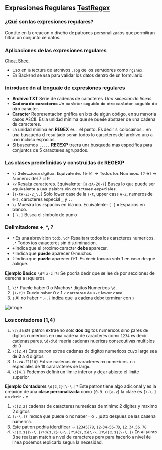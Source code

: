 ## Expresiones Regulares [TestRegex](https://rubular.com/)

### ¿Qué son las expresiones regulares?
Consite en la creacion o diseño de patrones personalizados que permitiran filtrar un conjunto de datos.

### Aplicaciones de las expresiones regulares
[Cheat Sheet](https://cheatography.com/davechild/cheat-sheets/regular-expressions/)

- Uso en la lectura de archivos `.log` de los servidores como `nginex`.
- En Backend se usa para validar los datos dentro de un formulario.

### Introducción al lenguaje de expresiones regulares

- **Archivo TXT** Serie de cadenas de caracteres. *Una sucesión de líneas.*
- **Cadena de caracteres** Un carácter seguido de otro carácter, seguido de otro carácter.
- **Caracter** Representación gráfica en bits de algún código, en su mayoria casos ASCII. Es la unidad mínima que se puede abstraer de una cadena de caracteres.
- La unidad minima en **REGEX** es `.` el punto. Es decir si colocamos `.` en una busqueda el resultado seran todos lo caracteres del archivo uno a uno incluso espacios.
- Si buscamos `.....` **REGEXP** traera una busqueda mas especifica para conjuntos de 5 caracteres agrupados.

### Las clases predefinidas y construidas de REGEXP
- `\d` Selecciona dígitos. Equivalente: `[0-9]` $\to$ Todos los Numeros. `[7-9]` $\to$ Numeros del 7 al 9
- `\w` Resalta caracteres. Equivalente: `[a-zA-Z0-9]` Busca lo que puede ser equivalente a una palabra sin caracteres especiales. 
- `[a-tA-Z0-2_\.]` Solo lower case de la `a-t`, upper case `A-Z`, numeros de `0-2`, caracteres especial `_` y `.`. 
- `\s` Muestra los espacios en blanco. Equivalente: `[ ]` o Espacios en blanco.
- `[ \.]` Busca el símbolo de punto

### Delimitadores +, *, ?

- `*` Es una abrevicion `todo`, `\d*` Resaltara todos los caracteres numericos. `.*` Todos los caracteres sin distriminacion.
- `+` Indica que el proximo caracter **debe** aparecer.
- `*` Indica que **puede** aparecer 0-muchas.
- `?` Indica que **puede** aparecer 0-1. Es decir tomara solo 1 en caso de que aplique.

**Ejemplo Basico** `\d*[a-z]?s` Se podria decir que se lee de por secciones de derecha a izquierda.
1. `\d*` Puede haber 0 o Muchos`*` digitos Numericos `\d`.
2. `[a-z]?` Puede haber 0 o 1 `?` carateres de `a-z` lower case. 
3. `s` Al no haber `*,+,?` indica que la cadena debe terminar con `s`    

![image](https://user-images.githubusercontent.com/60556632/182173497-8da0f6f2-7ed8-4308-80b0-0f135017a3a2.png)

### Los contadores {1,4}

1. `\d\d` Este patron extrae no solo **dos** digitos numericos sino pares de digitos numericos en una cadena de caracteres como `1234` es decir cadenas pares. `\d\d\d` traeria cadenas nuericas consecutivas multiplos de 3
2. `\d{2,4}` Este patron extrae cadenas de digitos numericos cuyo largo sea de **2** a **4** digitos.
3. `[a-zA-Z]{10}` Extrae cadenas de caracteres no numericos, no especiales de 10 cararacteres de largo. 
4. `\d{4,}` Podemos definir un limite inferior y dejar abierto el limite superior.

**Ejemplo Contadores** `\d{2,2}[\-\.]?` Este patron tiene algo adicional y es la creacion de una **clase personalizada** como `[0-9]` o `[a-z]` la clase es `[\-\.]` es decir `-` o `.`.
1. `\d{2,2}` cadenas de caracteres numericas de minimo 2 digitos y maximo 2 digitos.
2. `[\-\.]?` Inidica que puede o no haber `-` o `.` justo despues de las cadena numerica.
3. Este patron podria identificar $\to$ `12345678`, `12-34-56-78`, `12.34.56.78`
4. `\d{2,2}[\-\.]?\d{2,2}[\-\.]?\d{2,2}[\-\.]?\d{2,2}[\-\.]?` En el punto 3 se realizan match a nivel de caracteres pero para hacerlo a nivel de linea podemos replicarlo segun la necesidad.
